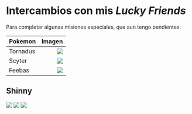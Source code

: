 
# Intercambios con mis ___Lucky Friends___

Para completar algunas misiones especiales, que aun tengo pendientes:

| Pokemon  |                                                               Imagen |
|----------|---------------------------------------------------------------------:|
| Tornadus | ![](https://assets.pokemon.com/assets/cms2/img/pokedex/full/641.png) |
| Scyter   | ![](https://assets.pokemon.com/assets/cms2/img/pokedex/full/123.png) |
| Feebas   | ![](https://assets.pokemon.com/assets/cms2/img/pokedex/full/349.png) |

## Shinny

![](/images/Screenshot_2022-07-03-13-59-30-488_com.nianticlabs.pokemongo.jpg)
![](/images/Screenshot_2022-07-03-13-59-54-880_com.nianticlabs.pokemongo.jpg)
![](/images/Screenshot_2022-07-03-14-00-01-813_com.nianticlabs.pokemongo.jpg)